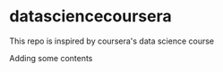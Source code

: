 # datasciencecoursera
This repo is inspired by coursera's data science course

Adding some contents
